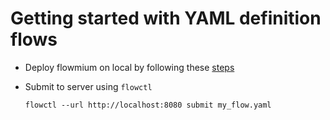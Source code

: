 # Getting started with YAML definition flows

-   Deploy flowmium on local by following these [steps](../deployment/)

-   Submit to server using `flowctl`

    ```
    flowctl --url http://localhost:8080 submit my_flow.yaml
    ```

